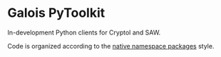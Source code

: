 # Galois PyToolkit

In-development Python clients for Cryptol and SAW.

Code is organized according to the [native namespace packages](https://packaging.python.org/guides/packaging-namespace-packages/#native-namespace-packages) style.
